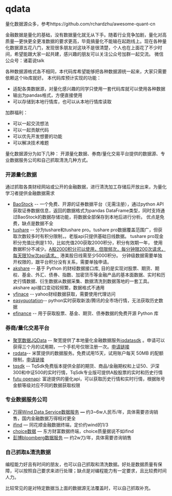 # qdata
量化数据源众多，参考https://github.com/rchardzhu/awesome-quant-cn

金融数据是量化的基础，没有数据量化就无从下手。随着行业竞争加剧，量化对高质量—更快更全更准数据的要求更高，毕竟搞量化不能输在起跑线上。现在各种量化数据源五花八门，发现很多朋友对这块不是很清楚，个人也在上面花了不少时间，希望能跟大家一起共建，感兴趣的朋友可以关注公众号加群一起交流。 微信公众号：诸葛说talk

各种数据源格式各不相同，本代码库希望能够把各种数据源统一起来，大家只需要依赖这个lib库就好。
本代码库预计实现的功能：
* 适配各类数据源，对量化感兴趣的同学只使用一套代码库就可以使用各种数据
* 输出为pandas格式，方便直接使用
* 可以存储到本地行情库，也可以从本地行情库读取


加群福利：
* 可以一起交流想法
* 可以一起贡献代码
* 可以优先开发想要的功能
* 可以解决技术难题


量化数据源分为如下几种： 开源量化数据、券商/量化交易平台提供的数据源、专业数据服务公司和自己抓取清洗几种方式。
### 开源量化数据

通过抓取各类财经网站或公开的金融数据，进行清洗加工存储后开放出来，为量化学习者提供金融数据需求

- [BaoStock](http://baostock.com) -- 一个免费、开源的证券数据平台（无需注册），通过python API获取证券数据信息，返回的数据格式为pandas DataFrame类型，同时支持通过BaoStock的数据存储功能，将数据全部保存到本地后进行分析。 优点是免费，缺点是数据不全
- [tushare](https://waditu.com/document/1?doc_id=131) -- 分为tushare和tushare pro。tushare pro数据覆盖范围广，但获取次数较多时有积分限制，。老版api只提供基础日线数据。 tushare pro现金积分充值比例是1:10，比如充值200获取2000积分，积分有效期一年， 使用数据积分不减少。[A股2000积分可以使用，但限频次，每分钟限200次请求，每天限10w次api请求。](https://tushare.pro/document/1?doc_id=290) 港美股日线需至少5000积分。 分钟级数据需要单独开权限的，跟平台积分没有关系，需要单独申请。
- [akshare](https://github.com/akfamily/akshare) -- 基于 Python 的财经数据接口库, 目的是实现对股票、期货、期权、基金、外汇、债券、指数、加密货币等金融产品的基本面数据、实时和历史行情数据、衍生数据从数据采集、数据清洗到数据落地的一套工具。akshare api接口变动较频繁，数据格式不通用
- [yfinace](https://github.com/ranaroussi/yfinance) -- yahoo财经数据获取，需要使用代理访问
- [easyquotation](https://github.com/shidenggui/easyquotation)-- python实时获取新浪/腾讯的全市场行情，无法获取历史数据
- [efinance](https://github.com/Micro-sheep/efinance) -- 用于获取股票、基金、期货、债券数据的免费开源 Python 库

### 券商/量化交易平台

- [聚宽数据JQData](https://www.joinquant.com/data) -- 聚宽提供了本地量化金融数据服务[jqdatasdk](https://www.joinquant.com/help/api/help#name:JQData) 。申请可以获得三个月的试用期，一个手机号仅限注册一次。[申请链接](https://www.joinquant.com/default/index/sdk?utm_campaign=JQData%E7%94%B3%E8%AF%B7&utm_medium=%E7%BD%91%E9%A1%B5&utm_source=%E8%81%9A%E5%AE%BD&gio_link_id=xRxqAjP5)
- [rqdata](https://www.ricequant.com/welcome/pricing)-- 米筐提供的数据服务。免费试用15天，试用账户每天 50MB 的配额限制，[申请链接](https://www.ricequant.com/welcome/purchase#1)
- [tqsdk](https://doc.shinnytech.com/tqsdk/latest/intro.html) -- TqSdk免费版本提供全部的期货、商品/金融期权和上证50、沪深300和中证500的实时行情，TqSdk专业版可提供A股股票的实时和历史行情
- [futu openapi](https://openapi.futunn.com/futu-api-doc/): 富途提供的量化api，可以获取历史行情和实时行情，根据账号金额等级对应不同的数据获取权限

### 专业数据服务公司

- [万得Wind Data Service数据服务](https://www.wind.com.cn/NewSite/data.html) **—** 约3~6w人民币/年，具体需要咨询销售，国内金融数据万得相对更全
- [ifind](https://www.51ifind.com/index.php?c=index&a=iFinDPC) — 同花顺金融数据终端，定价约wind的1/3
- [choice数据](https://choice.eastmoney.com/) — 东方财富数据终端，choice质量据说不如ifind
- [彭博bloomberg数据服务](https://www.bloombergchina.com/solution/data-content/) — 约2w刀/年，具体需要咨询销售

### 自己抓取&清洗数据

编程能力好且有时间的朋友，也可以自己抓取和清洗数据。好处是数据质量有保障，可以按照自己要求来进行处理；缺点是对编程能力有一定要求，且比较费时间人力。

比较常见的是对特定数据当上面的数据源无法覆盖时，可以自己抓取补充。



